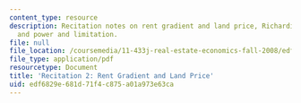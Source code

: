 ```yaml
---
content_type: resource
description: Recitation notes on rent gradient and land price, Richardian theory,
  and power and limitation.
file: null
file_location: /coursemedia/11-433j-real-estate-economics-fall-2008/edf6829e681d71f4c875a01a973e63ca_rec2_2008.pdf
file_type: application/pdf
resourcetype: Document
title: 'Recitation 2: Rent Gradient and Land Price'
uid: edf6829e-681d-71f4-c875-a01a973e63ca
---
```

